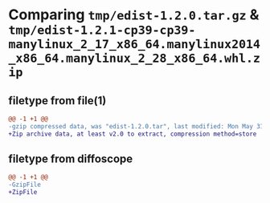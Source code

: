 # Comparing `tmp/edist-1.2.0.tar.gz` & `tmp/edist-1.2.1-cp39-cp39-manylinux_2_17_x86_64.manylinux2014_x86_64.manylinux_2_28_x86_64.whl.zip`

## filetype from file(1)

```diff
@@ -1 +1 @@
-gzip compressed data, was "edist-1.2.0.tar", last modified: Mon May 31 09:04:31 2021, max compression
+Zip archive data, at least v2.0 to extract, compression method=store
```

## filetype from diffoscope

```diff
@@ -1 +1 @@
-GzipFile
+ZipFile
```

